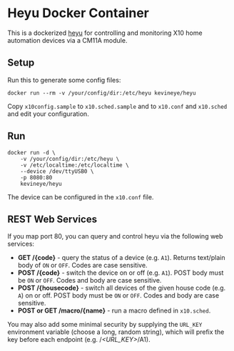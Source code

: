 # Heyu Docker Container

This is a dockerized [heyu](http://www.heyu.org/) for controlling and monitoring X10 home automation devices via a CM11A module.

## Setup

Run this to generate some config files:

    docker run --rm -v /your/config/dir:/etc/heyu kevineye/heyu
    
Copy `x10config.sample` to `x10.sched.sample` and to `x10.conf` and `x10.sched` and edit your configuration.

## Run

    docker run -d \
        -v /your/config/dir:/etc/heyu \
        -v /etc/localtime:/etc/localtime \
        --device /dev/ttyUSB0 \
        -p 8080:80
        kevineye/heyu

The device can be configured in the `x10.conf` file.

## REST Web Services

If you map port 80, you can query and control heyu via the following web services:

 * **GET /{code}** - query the status of a device (e.g. `A1`). Returns text/plain body of `ON` or `OFF`. Codes are case sensitive.
 * **POST /{code}** - switch the device on or off (e.g. `A1`). POST body must be `ON` or `OFF`. Codes and body are case sensitive.
 * **POST /{housecode}** - switch all devices of the given house code (e.g. `A`) on or off. POST body must be `ON` or `OFF`. Codes and body are case sensitive.
 * **POST or GET /macro/{name}** - run a macro defined in `x10.sched`.
 
You may also add some minimal security by supplying the `URL_KEY` environment variable (choose a long, random string), which will prefix the key before each endpoint (e.g. /_<URL_KEY>_/A1).

